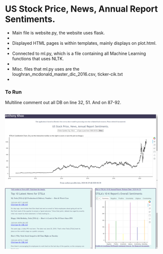 <h1>US Stock Price, News, Annual Report Sentiments.</h1>
<ul>
<li>Main file is website.py, the website uses flask. <li/>
<li>Displayed HTML pages is within templates, mainly displays on plot.html. <li/>
<li>Connected to ml.py, which is a file containing all Machine Learning functions that uses NLTK. <li/>
<li>Misc. files that ml.py uses are the loughran_mcdonald_master_dic_2016.csv, ticker-cik.txt <li/>
</ul>
<h3>To Run</h3>
Multiline comment out all DB on line 32, 51. And on 87-92. <br/><br/>

![Picture](readme/Demo.png?raw=true "Website")
